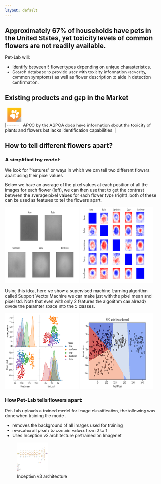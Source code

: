 ```yaml
---
layout: default
---
```

[](https://share.streamlit.io/flrivera/pet-lab/main/Recog_app.py)
[](https://flrivera-my-capstone-bucket.s3.us-east-2.amazonaws.com/my_model.zip)


## Approximately 67% of households have pets in the United States, yet toxicity levels of common flowers are not readily available. 


Pet-Lab will:
- Identify between 5 flower types depending on unique charasteristics.
- Search database to provide user with toxicity information (severity, common symptoms) as well as flower description to aide in detection confirmation.


## Existing products and gap in the Market



|<img class="resize" src="apcc.PNG" width="10%" height="10%" > APCC by the ASPCA does have information about the toxicity of plants and flowers but lacks identification capabilities.   |


## How to tell different flowers apart?

### A simplified toy model:
We look for "features" or ways in which we can tell two different flowers apart using their pixel values

Below we have an average of the pixel values at each position of all the images for each flower (left), we can then use that to get the contrast between the average pixel values for each flower type (right), both of these can be used as features to tell the flowers apart.  

      
      
 <p float="left">
  <img src="Averages.png" width="48%"  height="250"/>
  <img src="Contrast.png" width="48%" height="250"/>
</p>

Using this idea, here we show a supervised machine learning algorithm called Support Vector Machine we can make just with the pixel mean and pixel std.  Note that even with only 2 features the algorithm can already divide the paramter space into the 5 classes.
 <p float="left">
  <img src="pairplot.png" width="48%"  height="250"/>
  <img src="SVC_linear.png" width="48%" height="250"/>
</p>

### How Pet-Lab tells flowers apart:

Pet-Lab uploads a trained model for image classification, the following was done when training the model.

- removes the background of all images used for training
- re-scales all pixels to contain values from 0 to 1
- Uses Inception v3  architecture pretrained on Imagenet

<figure>
   <img src="inceptionv3_architecture.png" width="100px" height="100px">
     <figcaption>Inception v3 architecture</figcaption>
</figure>


